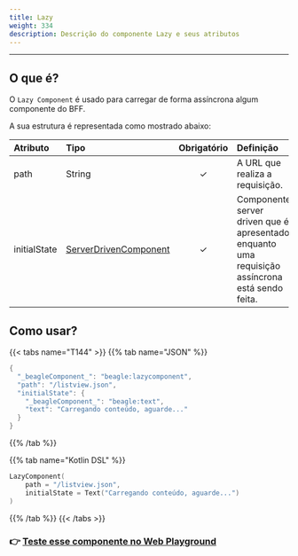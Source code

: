 ```yaml
---
title: Lazy
weight: 334
description: Descrição do componente Lazy e seus atributos
---
```


---

## O que é?

O `Lazy Component` é usado para carregar de forma assíncrona algum componente do BFF.

A sua estrutura é representada como mostrado abaixo: 

| Atributo | Tipo | Obrigatório | Definição |
| :--- | :--- | :---: | :--- |
| path | String | ✓ | A URL que realiza a requisição. |
| initialState | [ServerDrivenComponent](.././) | ✓ | Componente server driven que é apresentado enquanto uma requisição assíncrona está sendo feita. |

## Como usar?

{{< tabs name="T144" >}}
{{% tab name="JSON" %}}
```kotlin
{
  "_beagleComponent_": "beagle:lazycomponent",
  "path": "/listview.json",
  "initialState": {
    "_beagleComponent_": "beagle:text",
    "text": "Carregando conteúdo, aguarde..."
  }
}
```
{{% /tab %}}

{{% tab name="Kotlin DSL" %}}
```kotlin
LazyComponent(
    path = "/listview.json",
    initialState = Text("Carregando conteúdo, aguarde...")
)
```
{{% /tab %}}
{{< /tabs >}}

### 👉 [Teste esse componente no Web Playground](https://beagle-playground.netlify.app/#/cloud/cce3015fbbcf49388dfb4ab3079f4f9f/lazy.json)
